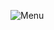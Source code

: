 ![Menu](https://user-images.githubusercontent.com/47673417/148694252-5375427d-7382-4781-8df1-b3a8f87f6bcc.jpg)

